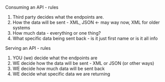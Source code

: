Consuming an API - rules
1) Third party decides what the endpoints are.
2) How the data will be sent - XML, JSON <- may way now, XML for older systems
3) How much data - everything or one thing?
4) What specific data being sent back - is it just first name or is it all info


Serving an API - rules
1) YOU (we)  decide what the endpoints are
2) WE decide how the data will be sent - XML or JSON (or other ways)
3) WE decide how much data will be sent back
4) WE decide what specific data we are returning
